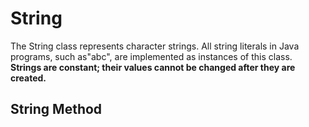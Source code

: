 # String
The String class represents character strings. All string literals in Java programs, such as"abc", are implemented as instances of this class. **Strings are constant; their values cannot be changed after they are created.**

## String Method



